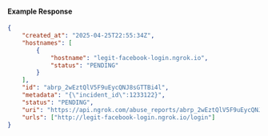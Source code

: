 <!-- Code generated for API Clients. DO NOT EDIT. -->

#### Example Response

```json
{
	"created_at": "2025-04-25T22:55:34Z",
	"hostnames": [
		{
			"hostname": "legit-facebook-login.ngrok.io",
			"status": "PENDING"
		}
	],
	"id": "abrp_2wEztQlV5F9uEycQNJ8sGTTBi4l",
	"metadata": "{\"incident_id\":1233122}",
	"status": "PENDING",
	"uri": "https://api.ngrok.com/abuse_reports/abrp_2wEztQlV5F9uEycQNJ8sGTTBi4l",
	"urls": ["http://legit-facebook-login.ngrok.io/login"]
}
```
